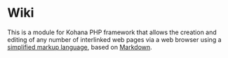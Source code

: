 # Wiki

This is a module for Kohana PHP framework that allows the creation and editing
of any number of interlinked web pages via a web browser using a [simplified
markup language](/guide/wiki/syntax), based on [Markdown](http://en.wikipedia.org/wiki/Markdown).